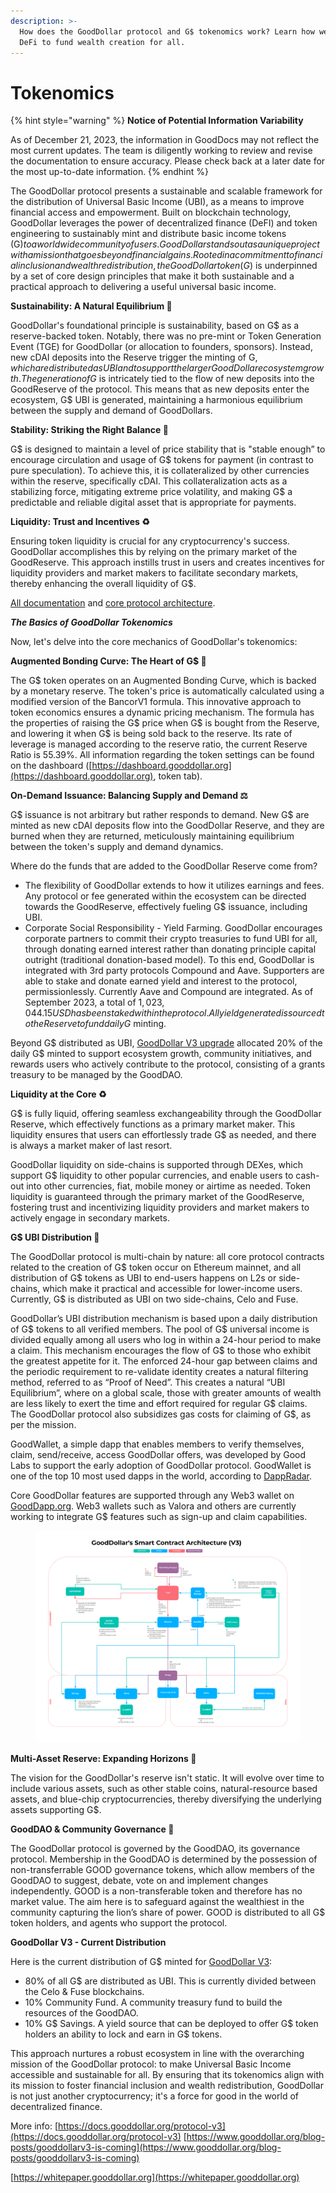 ```yaml
---
description: >-
  How does the GoodDollar protocol and G$ tokenomics work? Learn how we utilize
  DeFi to fund wealth creation for all.
---
```


# Tokenomics

{% hint style="warning" %}
**Notice of Potential Information Variability**

As of December 21, 2023, the information in GoodDocs may not reflect the most current updates. The team is diligently working to review and revise the documentation to ensure accuracy. Please check back at a later date for the most up-to-date information.
{% endhint %}



The GoodDollar protocol presents a sustainable and scalable framework for the distribution of Universal Basic Income (UBI), as a means to improve financial access and empowerment. Built on blockchain technology, GoodDollar leverages the power of decentralized finance (DeFI) and token engineering to sustainably mint and distribute basic income tokens (G$) to a worldwide community of users. GoodDollar stands out as a unique project with a mission that goes beyond financial gains. Rooted in a commitment to financial inclusion and wealth redistribution, the GoodDollar token (G$) is underpinned by a set of core design principles that make it both sustainable and a practical approach to delivering a useful universal basic income.

**Sustainability: A Natural Equilibrium 🌳**

GoodDollar's foundational principle is sustainability, based on G$ as a reserve-backed token. Notably, there was no pre-mint or Token Generation Event (TGE) for GoodDollar (or allocation to founders, sponsors). Instead, new cDAI deposits into the Reserve trigger the minting of G$, which are distributed as UBI and to support the larger GoodDollar ecosystem growth. The generation of G$ is intricately tied to the flow of new deposits into the GoodReserve of the protocol. This means that as new deposits enter the ecosystem, G$ UBI is generated, maintaining a harmonious equilibrium between the supply and demand of GoodDollars.

**Stability: Striking the Right Balance 🎠**

G$ is designed to maintain a level of price stability that is "stable enough” to encourage circulation and usage of G$ tokens for payment (in contrast to pure speculation). To achieve this, it is collateralized by other currencies within the reserve, specifically cDAI. This collateralization acts as a stabilizing force, mitigating extreme price volatility, and making G$ a predictable and reliable digital asset that is appropriate for payments.

**Liquidity: Trust and Incentives ♻️**

Ensuring token liquidity is crucial for any cryptocurrency's success. GoodDollar accomplishes this by relying on the primary market of the GoodReserve. This approach instills trust in users and creates incentives for liquidity providers and market makers to facilitate secondary markets, thereby enhancing the overall liquidity of G$.

[All documentation](https://docs.gooddollar.org/) and [core protocol architecture](https://docs.gooddollar.org/protocol-v3-documentation/architecture-and-value-flow).

_**The Basics of GoodDollar Tokenomics**_

Now, let's delve into the core mechanics of GoodDollar's tokenomics:

**Augmented Bonding Curve: The Heart of G$ 💙**

The G$ token operates on an Augmented Bonding Curve, which is backed by a monetary reserve. The token's price is automatically calculated using a modified version of the BancorV1 formula. This innovative approach to token economics ensures a dynamic pricing mechanism. The formula has the properties of raising the G$ price when G$ is bought from the Reserve, and lowering it when G$ is being sold back to the reserve. Its rate of leverage is managed according to the reserve ratio, the current Reserve Ratio is 55.39%. All information regarding the token settings can be found on the dashboard ([https://dashboard.gooddollar.org](https://dashboard.gooddollar.org), token tab).

**On-Demand Issuance: Balancing Supply and Demand ⚖️**

G$ issuance is not arbitrary but rather responds to demand. New G$ are minted as new cDAI deposits flow into the GoodDollar Reserve, and they are burned when they are returned, meticulously maintaining equilibrium between the token's supply and demand dynamics.

Where do the funds that are added to the GoodDollar Reserve come from?

* The flexibility of GoodDollar extends to how it utilizes earnings and fees. Any protocol or fee generated within the ecosystem can be directed towards the GoodReserve, effectively fueling G$ issuance, including UBI.
* Corporate Social Responsibility - Yield Farming. GoodDollar encourages corporate partners to commit their crypto treasuries to fund UBI for all, through donating earned interest rather than donating principle capital outright (traditional donation-based model). To this end, GoodDollar is integrated with 3rd party protocols Compound and Aave. Supporters are able to stake and donate earned yield and interest to the protocol, permissionlessly. Currently Aave and Compound are integrated. As of September 2023, a total of $1,023,044.15 USD has been staked within the protocol. All yield generated is sourced to the Reserve to fund daily G$ minting.

Beyond G$ distributed as UBI, [GoodDollar V3 upgrade](https://docs.gooddollar.org/protocol-v3-documentation) allocated 20% of the daily G$ minted to support ecosystem growth, community initiatives, and rewards users who actively contribute to the protocol, consisting of a grants treasury to be managed by the GoodDAO.

**Liquidity at the Core ♻️**

G$ is fully liquid, offering seamless exchangeability through the GoodDollar Reserve, which effectively functions as a primary market maker. This liquidity ensures that users can effortlessly trade G$ as needed, and there is always a market maker of last resort.

GoodDollar liquidity on side-chains is supported through DEXes, which support G$ liquidity to other popular currencies, and enable users to cash-out into other currencies, fiat, mobile money or airtime as needed. Token liquidity is guaranteed through the primary market of the GoodReserve, fostering trust and incentivizing liquidity providers and market makers to actively engage in secondary markets.

**G$ UBI Distribution 🔷**

The GoodDollar protocol is multi-chain by nature: all core protocol contracts related to the creation of G$ token occur on Ethereum mainnet, and all distribution of G$ tokens as UBI to end-users happens on L2s or side-chains, which make it practical and accessible for lower-income users. Currently, G$ is distributed as UBI on two side-chains, Celo and Fuse.

GoodDollar’s UBI distribution mechanism is based upon a daily distribution of G$ tokens to all verified members. The pool of G$ universal income is divided equally among all users who log in within a 24-hour period to make a claim. This mechanism encourages the flow of G$ to those who exhibit the greatest appetite for it. The enforced 24-hour gap between claims and the periodic requirement to re-validate identity creates a natural filtering method, referred to as “Proof of Need”. This creates a natural “UBI Equilibrium”, where on a global scale, those with greater amounts of wealth are less likely to exert the time and effort required for regular G$ claims. The GoodDollar protocol also subsidizes gas costs for claiming of G$, as per the mission.

GoodWallet, a simple dapp that enables members to verify themselves, claim, send/receive, access GoodDollar offers, was developed by Good Labs to support the early adoption of GoodDollar protocol. GoodWallet is one of the top 10 most used dapps in the world, according to [DappRadar](https://dappradar.com/rankings).

Core GoodDollar features are supported through any Web3 wallet on [GoodDapp.org](https://gooddapp.org/). Web3 wallets such as Valora and others are currently working to integrate G$ features such as sign-up and claim capabilities.



<figure><img src="../.gitbook/assets/spaces_-LfsEjhezedCgGFXCkms_uploads_jwBrQfJgvFtl70WHEfLd_Smart contract Architecture V3 18_01_23 (1).webp" alt=""><figcaption></figcaption></figure>

**Multi-Asset Reserve: Expanding Horizons 🎨**

The vision for the GoodDollar's reserve isn't static. It will evolve over time to include various assets, such as other stable coins, natural-resource based assets, and blue-chip cryptocurrencies, thereby diversifying the underlying assets supporting G$.

**GoodDAO & Community Governance 💪**

The GoodDollar protocol is governed by the GoodDAO, its governance protocol. Membership in the GoodDAO is determined by the possession of non-transferrable GOOD governance tokens, which allow members of the GoodDAO to suggest, debate, vote on and implement changes independently. GOOD is a non-transferable token and therefore has no market value. The aim here is to safeguard against the wealthiest in the community capturing the lion’s share of power. GOOD is distributed to all G$ token holders, and agents who support the protocol.

**GoodDollar V3 - Current Distribution**

Here is the current distribution of G$ minted for [GoodDollar V3](https://snapshot.org/#/thegooddao.eth/proposal/0xee841a6b8e8d1d6a2ec49408b2d60a1019a72c3b56a16f5bb84c1181af46f315):

* 80% of all G$ are distributed as UBI. This is currently divided between the Celo & Fuse blockchains.
* 10% Community Fund. A community treasury fund to build the resources of the GoodDAO.
* 10% G$ Savings. A yield source that can be deployed to offer G$ token holders an ability to lock and earn in G$ tokens.

This approach nurtures a robust ecosystem in line with the overarching mission of the GoodDollar protocol: to make Universal Basic Income accessible and sustainable for all. By ensuring that its tokenomics align with its mission to foster financial inclusion and wealth redistribution, GoodDollar is not just another cryptocurrency; it's a force for good in the world of decentralized finance.

More info: [https://docs.gooddollar.org/protocol-v3](https://docs.gooddollar.org/protocol-v3) [https://www.gooddollar.org/blog-posts/gooddollarv3-is-coming](https://www.gooddollar.org/blog-posts/gooddollarv3-is-coming)

[https://whitepaper.gooddollar.org](https://whitepaper.gooddollar.org)

